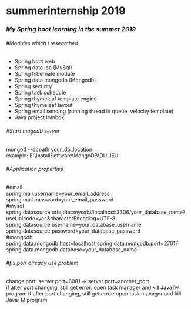 # summerinternship 2019
<h3><i>My Spring boot learning in the summer 2019</i></h3>
<h6>#Modules which i researched</h6>
<ul>
    <li>Spring boot web</li>
    <li>Spring data jpa (MySql)</li>
    <li>Spring hibernate module</li>
    <li>Spring data mongodb (Mongodb)</li>
    <li>Spring security</li>
    <li>Spring task schedule</li>
    <li>Spring thymeleaf template engine</li>
    <li>Spring thymeleaf layout</li>
    <li>Spring email sending (running thread in queue, velocity template)</li>
    <li>Java project lombok</li>
</ul>

<h6>#Start mogodb server</h6>
<p>
mongod --dbpath your_db_location<br>
example: E:\InstallSoftware\MongoDB\DULIEU
</p>

<h6>#Application properties</h6>
<p>
#email<br>
spring.mail.username=your_email_address<br>
spring.mail.password=your_email_password
<br>#mysql<br>
spring.datasource.url=jdbc:mysql://localhost:3306/your_database_name?useUnicode=yes&characterEncoding=UTF-8
spring.datasource.username=your_database_username
spring.datasource.password=your_database_password
<br>#mongodb<br>
spring.data.mongodb.host=localhost
spring.data.mongodb.port=27017
spring.data.mongodb.database=your_database_name
</p>

<h6>#fix port already use problem</h6>
<p>
change port: server.port=8081 => server.port=another_port<br>
if after port changing, still get error: open task manager and kill JavaTM program
if after port changing, still get error: open task manager and kill JavaTM program
</p>
